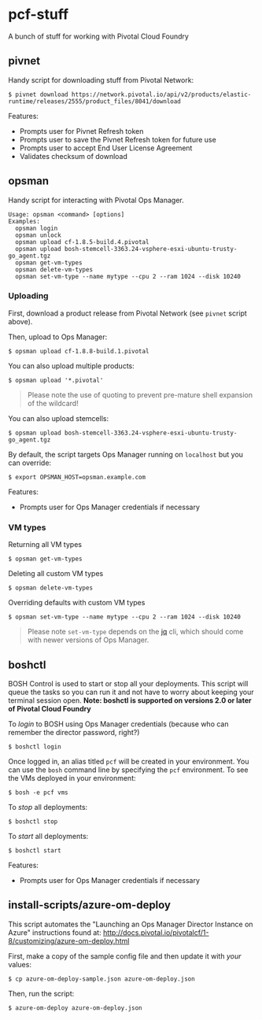 # pcf-stuff

A bunch of stuff for working with Pivotal Cloud Foundry

## pivnet

Handy script for downloading stuff from Pivotal Network:
```
$ pivnet download https://network.pivotal.io/api/v2/products/elastic-runtime/releases/2555/product_files/8041/download
```

Features:
- Prompts user for Pivnet Refresh token
- Prompts user to save the Pivnet Refresh token for future use
- Prompts user to accept End User License Agreement
- Validates checksum of download

## opsman

Handy script for interacting with Pivotal Ops Manager.

```
Usage: opsman <command> [options]
Examples:
  opsman login
  opsman unlock
  opsman upload cf-1.8.5-build.4.pivotal
  opsman upload bosh-stemcell-3363.24-vsphere-esxi-ubuntu-trusty-go_agent.tgz
  opsman get-vm-types
  opsman delete-vm-types
  opsman set-vm-type --name mytype --cpu 2 --ram 1024 --disk 10240
```

### Uploading

First, download a product release from Pivotal Network (see `pivnet` script above).

Then, upload to Ops Manager:
```
$ opsman upload cf-1.8.8-build.1.pivotal
```

You can also upload multiple products:
```
$ opsman upload '*.pivotal'
```

> Please note the use of quoting to prevent pre-mature shell expansion of the wildcard!

You can also upload stemcells:
```
$ opsman upload bosh-stemcell-3363.24-vsphere-esxi-ubuntu-trusty-go_agent.tgz
```

By default, the script targets Ops Manager running on `localhost` but you can override:
```
$ export OPSMAN_HOST=opsman.example.com
```

Features:
- Prompts user for Ops Manager credentials if necessary

### VM types

Returning all VM types
```
$ opsman get-vm-types
```

Deleting all custom VM types
```
$ opsman delete-vm-types
```

Overriding defaults with custom VM types
```
$ opsman set-vm-type --name mytype --cpu 2 --ram 1024 --disk 10240
```

> Please note `set-vm-type` depends on the [jq](https://stedolan.github.io/jq/) cli, which should come with newer versions of Ops Manager.

## boshctl

BOSH Control is used to start or stop all your deployments. This script will
queue the tasks so you can run it and not have to worry about keeping your
terminal session open. **Note: boshctl is supported on versions 2.0 or later of Pivotal Cloud Foundry**

To _login_ to BOSH using Ops Manager credentials (because who can remember the director password, right?)
```
$ boshctl login
```
Once logged in, an alias titled `pcf` will be created in your environment. You can use the `bosh` command line by specifying the `pcf` environment. To see the VMs deployed in your environment:

```
$ bosh -e pcf vms
```

To _stop_ all deployments:
```
$ boshctl stop
```

To _start_ all deployments:
```
$ boshctl start
```

Features:
- Prompts user for Ops Manager credentials if necessary

## install-scripts/azure-om-deploy

This script automates the "Launching an Ops Manager Director Instance on Azure"
instructions found at: http://docs.pivotal.io/pivotalcf/1-8/customizing/azure-om-deploy.html

First, make a copy of the sample config file and then update it with _your_ values:
```
$ cp azure-om-deploy-sample.json azure-om-deploy.json
```

Then, run the script:
```
$ azure-om-deploy azure-om-deploy.json
```
